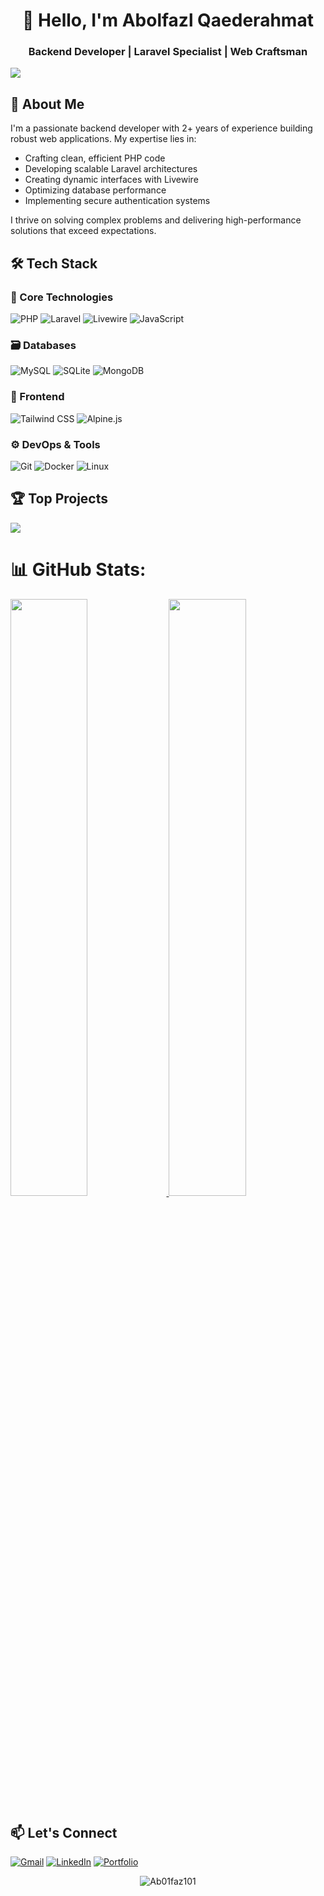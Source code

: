 <h1 align="center">👋 Hello, I'm Abolfazl Qaederahmat</h1>
<h3 align="center">Backend Developer | Laravel Specialist | Web Craftsman</h3>

<a href="https://www.youtube.com/watch?v=2cfV8cwz7wo">
  <img src="https://user-images.githubusercontent.com/73097560/115834477-dbab4500-a447-11eb-908a-139a6edaec5c.gif">
</a>

## 🚀 About Me

I'm a passionate backend developer with 2+ years of experience building robust web applications. My expertise lies in:

- Crafting clean, efficient PHP code
- Developing scalable Laravel architectures
- Creating dynamic interfaces with Livewire
- Optimizing database performance
- Implementing secure authentication systems

I thrive on solving complex problems and delivering high-performance solutions that exceed expectations.

## 🛠️ Tech Stack

### 🔧 Core Technologies
![PHP](https://img.shields.io/badge/PHP-777BB4?style=for-the-badge&logo=php&logoColor=white)
![Laravel](https://img.shields.io/badge/Laravel-FF2D20?style=for-the-badge&logo=laravel&logoColor=white)
![Livewire](https://img.shields.io/badge/Livewire-4E56A6?style=for-the-badge&logo=livewire&logoColor=white)
![JavaScript](https://img.shields.io/badge/JavaScript-F7DF1E?style=for-the-badge&logo=javascript&logoColor=black)

### 🗃️ Databases
![MySQL](https://img.shields.io/badge/MySQL-4479A1?style=for-the-badge&logo=mysql&logoColor=white)
![SQLite](https://img.shields.io/badge/SQLite-003B57?style=for-the-badge&logo=sqlite&logoColor=white)
![MongoDB](https://img.shields.io/badge/MongoDB-47A248?style=for-the-badge&logo=mongodb&logoColor=white)

### 🎨 Frontend
![Tailwind CSS](https://img.shields.io/badge/Tailwind_CSS-38B2AC?style=for-the-badge&logo=tailwind-css&logoColor=white)
![Alpine.js](https://img.shields.io/badge/Alpine.js-8BC0D0?style=for-the-badge&logo=alpine.js&logoColor=white)

### ⚙️ DevOps & Tools
![Git](https://img.shields.io/badge/Git-F05032?style=for-the-badge&logo=git&logoColor=white)
![Docker](https://img.shields.io/badge/Docker-2496ED?style=for-the-badge&logo=docker&logoColor=white)
![Linux](https://img.shields.io/badge/Linux-FCC624?style=for-the-badge&logo=linux&logoColor=black)



## 🏆 Top Projects
![](https://github-contributor-stats.vercel.app/api?username=Ab01faz101&limit=5&theme=dark&combine_all_yearly_contributions=true)

# 📊 GitHub Stats:
<p align="left">
  <a href="https://github.com/Ab01faz101/">
    <img width="49.5%" src="https://github-readme-stats.vercel.app/api?username=Ab01faz101&show_icons=true&theme=algolia&hide_border=true" />
    <img width="49.5%" src="https://github-readme-streak-stats.herokuapp.com/?user=Ab01faz101&theme=algolia&hide_border=true" />
  </a>
</p>

## 📫 Let's Connect
[![Gmail](https://img.shields.io/badge/Gmail-D14836?style=for-the-badge&logo=gmail&logoColor=white)](mailto:ar.rahmatyy@gmail.com)
[![LinkedIn](https://img.shields.io/badge/LinkedIn-0A66C2?style=for-the-badge&logo=linkedin&logoColor=white)](https://linkedin.com/in/abolfazl-ghaedrahmat-b78078337)
[![Portfolio](https://img.shields.io/badge/Portfolio-000000?style=for-the-badge&logo=google-chrome&logoColor=white)](https://cv.abolfazl01.ir/)

<p align="center"> 
  <img src="https://komarev.com/ghpvc/?username=Ab01faz101&label=Profile%20views&color=0e75b6&style=flat" alt="Ab01faz101" /> 
</p>
